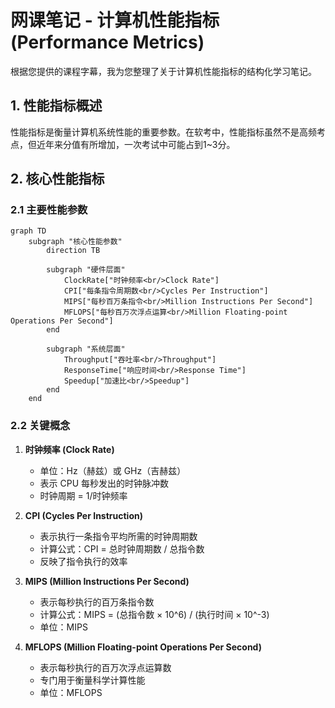 # 网课笔记 - 计算机性能指标 (Performance Metrics)

根据您提供的课程字幕，我为您整理了关于计算机性能指标的结构化学习笔记。

## 1. 性能指标概述

性能指标是衡量计算机系统性能的重要参数。在软考中，性能指标虽然不是高频考点，但近年来分值有所增加，一次考试中可能占到1~3分。

## 2. 核心性能指标

### 2.1 主要性能参数

```mermaid
graph TD
    subgraph "核心性能参数"
        direction TB

        subgraph "硬件层面"
            ClockRate["时钟频率<br/>Clock Rate"]
            CPI["每条指令周期数<br/>Cycles Per Instruction"]
            MIPS["每秒百万条指令<br/>Million Instructions Per Second"]
            MFLOPS["每秒百万次浮点运算<br/>Million Floating-point Operations Per Second"]
        end

        subgraph "系统层面"
            Throughput["吞吐率<br/>Throughput"]
            ResponseTime["响应时间<br/>Response Time"]
            Speedup["加速比<br/>Speedup"]
        end
    end
```

### 2.2 关键概念

1.  **时钟频率 (Clock Rate)**
    -   单位：Hz（赫兹）或 GHz（吉赫兹）
    -   表示 CPU 每秒发出的时钟脉冲数
    -   时钟周期 = 1/时钟频率

2.  **CPI (Cycles Per Instruction)**
    -   表示执行一条指令平均所需的时钟周期数
    -   计算公式：CPI = 总时钟周期数 / 总指令数
    -   反映了指令执行的效率

3.  **MIPS (Million Instructions Per Second)**
    -   表示每秒执行的百万条指令数
    -   计算公式：MIPS = (总指令数 × 10^6) / (执行时间 × 10^-3)
    -   单位：MIPS

4.  **MFLOPS (Million Floating-point Operations Per Second)**
    -   表示每秒执行的百万次浮点运算数
    -   专门用于衡量科学计算性能
    -   单位：MFLOPS